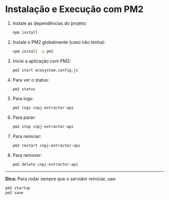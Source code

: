 # Instalação e Execução com PM2

1. Instale as dependências do projeto:
   ```bash
   npm install
   ```

2. Instale o PM2 globalmente (caso não tenha):
   ```bash
   npm install -g pm2
   ```

3. Inicie a aplicação com PM2:
   ```bash
   pm2 start ecosystem.config.js
   ```

4. Para ver o status:
   ```bash
   pm2 status
   ```

5. Para logs:
   ```bash
   pm2 logs cnpj-extractor-api
   ```

6. Para parar:
   ```bash
   pm2 stop cnpj-extractor-api
   ```

7. Para reiniciar:
   ```bash
   pm2 restart cnpj-extractor-api
   ```

8. Para remover:
   ```bash
   pm2 delete cnpj-extractor-api
   ```

---

**Dica:** Para rodar sempre que o servidor reiniciar, use:
```bash
pm2 startup
pm2 save
```

